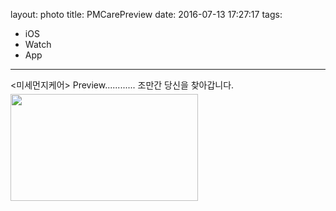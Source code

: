 layout: photo
title: PMCarePreview
date: 2016-07-13 17:27:17
tags:
- iOS
- Watch
- App
---
<div>
<div style="position:relative;float:top;">
<미세먼지케어> Preview............
조만간 당신을 찾아갑니다.
</div>
<div style="position:relative;float:left;top:5px;">
<img src="/2016/07/13/PMCarePreview/preview.jpg" width="300px" height="171px">
</div>

</div>